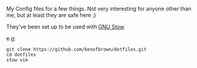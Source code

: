 My Config files for a few things. Not very interesting for anyone other than me, but at least they are safe here ;)

They've been set up to be used with [GNU Stow](https://www.gnu.org/software/stow/).

e.g:

    git clone https://github.com/benofbrown/dotfiles.git
    cd dotfiles
    stow vim
